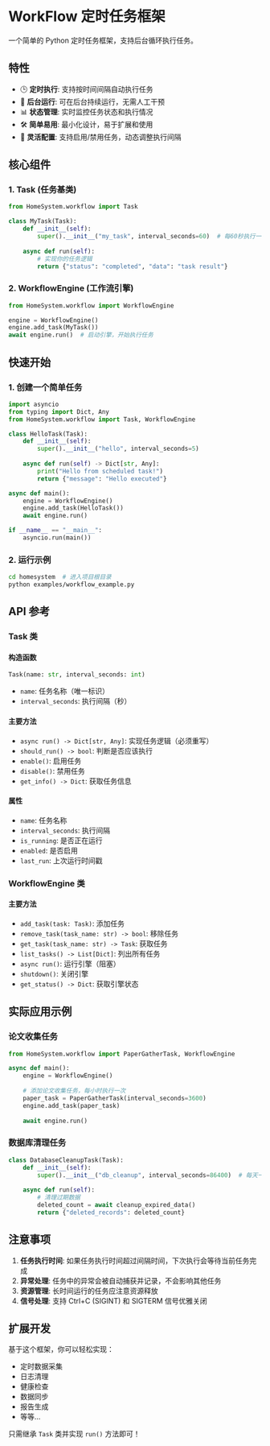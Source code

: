 # WorkFlow 定时任务框架

一个简单的 Python 定时任务框架，支持后台循环执行任务。

## 特性

- 🕒 **定时执行**: 支持按时间间隔自动执行任务
- 🔄 **后台运行**: 可在后台持续运行，无需人工干预
- 📊 **状态管理**: 实时监控任务状态和执行情况
- 🛠️ **简单易用**: 最小化设计，易于扩展和使用
- 🔧 **灵活配置**: 支持启用/禁用任务，动态调整执行间隔

## 核心组件

### 1. Task (任务基类)
```python
from HomeSystem.workflow import Task

class MyTask(Task):
    def __init__(self):
        super().__init__("my_task", interval_seconds=60)  # 每60秒执行一次
        
    async def run(self):
        # 实现你的任务逻辑
        return {"status": "completed", "data": "task result"}
```

### 2. WorkflowEngine (工作流引擎)
```python
from HomeSystem.workflow import WorkflowEngine

engine = WorkflowEngine()
engine.add_task(MyTask())
await engine.run()  # 启动引擎，开始执行任务
```

## 快速开始

### 1. 创建一个简单任务
```python
import asyncio
from typing import Dict, Any
from HomeSystem.workflow import Task, WorkflowEngine

class HelloTask(Task):
    def __init__(self):
        super().__init__("hello", interval_seconds=5)
        
    async def run(self) -> Dict[str, Any]:
        print("Hello from scheduled task!")
        return {"message": "Hello executed"}

async def main():
    engine = WorkflowEngine()
    engine.add_task(HelloTask())
    await engine.run()

if __name__ == "__main__":
    asyncio.run(main())
```

### 2. 运行示例
```bash
cd homesystem  # 进入项目根目录
python examples/workflow_example.py
```

## API 参考

### Task 类

#### 构造函数
```python
Task(name: str, interval_seconds: int)
```
- `name`: 任务名称（唯一标识）
- `interval_seconds`: 执行间隔（秒）

#### 主要方法
- `async run() -> Dict[str, Any]`: 实现任务逻辑（必须重写）
- `should_run() -> bool`: 判断是否应该执行
- `enable()`: 启用任务
- `disable()`: 禁用任务
- `get_info() -> Dict`: 获取任务信息

#### 属性
- `name`: 任务名称
- `interval_seconds`: 执行间隔
- `is_running`: 是否正在运行
- `enabled`: 是否启用
- `last_run`: 上次运行时间戳

### WorkflowEngine 类

#### 主要方法
- `add_task(task: Task)`: 添加任务
- `remove_task(task_name: str) -> bool`: 移除任务
- `get_task(task_name: str) -> Task`: 获取任务
- `list_tasks() -> List[Dict]`: 列出所有任务
- `async run()`: 运行引擎（阻塞）
- `shutdown()`: 关闭引擎
- `get_status() -> Dict`: 获取引擎状态

## 实际应用示例

### 论文收集任务
```python
from HomeSystem.workflow import PaperGatherTask, WorkflowEngine

async def main():
    engine = WorkflowEngine()
    
    # 添加论文收集任务，每小时执行一次
    paper_task = PaperGatherTask(interval_seconds=3600)
    engine.add_task(paper_task)
    
    await engine.run()
```

### 数据库清理任务
```python
class DatabaseCleanupTask(Task):
    def __init__(self):
        super().__init__("db_cleanup", interval_seconds=86400)  # 每天一次
        
    async def run(self):
        # 清理过期数据
        deleted_count = await cleanup_expired_data()
        return {"deleted_records": deleted_count}
```

## 注意事项

1. **任务执行时间**: 如果任务执行时间超过间隔时间，下次执行会等待当前任务完成
2. **异常处理**: 任务中的异常会被自动捕获并记录，不会影响其他任务
3. **资源管理**: 长时间运行的任务应注意资源释放
4. **信号处理**: 支持 Ctrl+C (SIGINT) 和 SIGTERM 信号优雅关闭

## 扩展开发

基于这个框架，你可以轻松实现：
- 定时数据采集
- 日志清理
- 健康检查
- 数据同步
- 报告生成
- 等等...

只需继承 `Task` 类并实现 `run()` 方法即可！